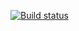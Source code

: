 [![Build status](https://ci.appveyor.com/api/projects/status/ud5hakloj3n0q05e?svg=true)](https://ci.appveyor.com/project/KuliakQA/1-2-3)
